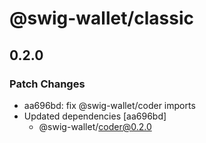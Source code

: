 # @swig-wallet/classic

## 0.2.0

### Patch Changes

- aa696bd: fix @swig-wallet/coder imports
- Updated dependencies [aa696bd]
  - @swig-wallet/coder@0.2.0
